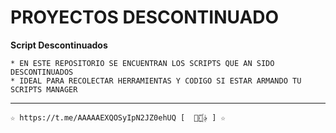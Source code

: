 ﻿# PROYECTOS DESCONTINUADO

**Script Descontinuados**

```
* EN ESTE REPOSITORIO SE ENCUENTRAN LOS SCRIPTS QUE AN SIDO DESCONTINUADOS 
* IDEAL PARA RECOLECTAR HERRAMIENTAS Y CODIGO SI ESTAR ARMANDO TU SCRIPTS MANAGER
```
-------------------------------------------------------------------------------

```
☆ https://t.me/AAAAAEXQOSyIpN2JZ0ehUQ [  ⃘⃤꙰✰ ] ☆
```
